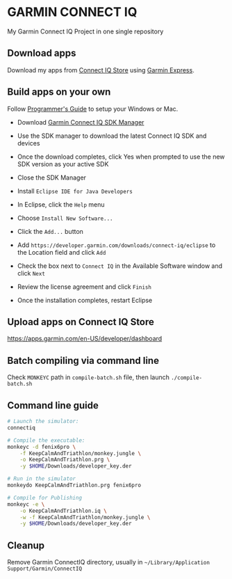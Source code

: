 # GARMIN CONNECT IQ

My Garmin Connect IQ Project in one single repository


## Download apps

Download my apps from [Connect IQ Store](https://apps.garmin.com/en-US/developer/8bd344a5-7e1a-4209-a851-c099d2dff514/apps)
using [Garmin Express](https://www.garmin.com/en-US/software/express).


## Build apps on your own

Follow [Programmer's Guide](https://developer.garmin.com/connect-iq/overview/)
to setup your Windows or Mac.

- Download [Garmin Connect IQ SDK Manager](https://developer.garmin.com/connect-iq/sdk/)

- Use the SDK manager to download the latest Connect IQ SDK and devices

- Once the download completes, click Yes when prompted to use the new SDK version as your active SDK

- Close the SDK Manager

- Install `Eclipse IDE for Java Developers`

- In Eclipse, click the `Help` menu

- Choose `Install New Software...`

- Click the `Add...` button

- Add `https://developer.garmin.com/downloads/connect-iq/eclipse` to the Location field and click `Add`

- Check the box next to `Connect IQ` in the Available Software window and click `Next`

- Review the license agreement and click `Finish`

- Once the installation completes, restart Eclipse


## Upload apps on Connect IQ Store

https://apps.garmin.com/en-US/developer/dashboard


## Batch compiling via command line

Check `MONKEYC` path in `compile-batch.sh` file, then launch
`./compile-batch.sh`


## Command line guide

```sh
# Launch the simulator:
connectiq

# Compile the executable:
monkeyc -d fenix6pro \
    -f KeepCalmAndTriathlon/monkey.jungle \
    -o KeepCalmAndTriathlon.prg \
    -y $HOME/Downloads/developer_key.der

# Run in the simulator
monkeydo KeepCalmAndTriathlon.prg fenix6pro

# Compile for Publishing
monkeyc -e \
    -o KeepCalmAndTriathlon.iq \
    -w -f KeepCalmAndTriathlon/monkey.jungle \
    -y $HOME/Downloads/developer_key.der
```

## Cleanup

Remove Garmin ConnectIQ directory, usually in `~/Library/Application Support/Garmin/ConnectIQ`